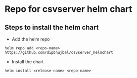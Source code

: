 # Repo for csvserver helm chart
## Steps to install the helm chart
- Add the helm repo 

```
helm repo add <repo-name> https://github.com/dipbhujbal/csvserver_helmchart
```
- Install the chart 

```
helm install <release-name> <repo-name>
```
